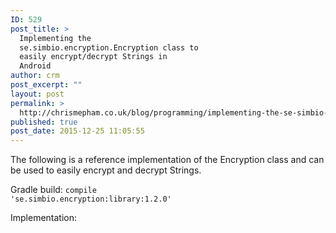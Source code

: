 ```yaml
---
ID: 529
post_title: >
  Implementing the
  se.simbio.encryption.Encryption class to
  easily encrypt/decrypt Strings in
  Android
author: crm
post_excerpt: ""
layout: post
permalink: >
  http://chrismepham.co.uk/blog/programming/implementing-the-se-simbio-encryption-encryption-class-to-easily-encryptdecrypt-strings-in-android/
published: true
post_date: 2015-12-25 11:05:55
---
```

The following is a reference implementation of the Encryption class and can be used to easily encrypt and decrypt Strings.

Gradle build:
<code>compile 'se.simbio.encryption:library:1.2.0'</code>

Implementation:
<script src="https://gist.github.com/final60/a3cf238c39ad99e74ee3.js"></script>